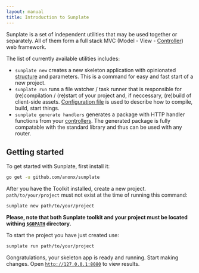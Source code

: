 ```yaml
---
layout: manual
title: Introduction to Sunplate
---
```

Sunplate is a set of independent utilities that may be used together or separately.
All of them form a full stack MVC (Model - View - [Controller](handlers/controllers.html)) web framework.

The list of currently available utilities includes:

* `sunplate new` creates a new skeleton application with opinionated [structure](create/index.html#layout) and parameters.
This is a command for easy and fast start of a new project.
* `sunplate run` runs a file watcher / task runner that is responsible for (re)compilation / (re)start  of your project and,
if neccessary, (re)build of client-side assets. [Configuration file](run/index.html#sunplate.yml) is used to describe how
to compile, build, start things.
* `sunplate generate handlers` generates a package with HTTP handler functions from your
[controllers](handlers/controllers.html). The generated package is fully compatable with the standard library
and thus can be used with any router.

## Getting started
To get started with Sunplate, first install it:

```bash
go get -u github.com/anonx/sunplate
```

After you have the Toolkit installed, create a new project.
`path/to/your/project` must not exist at the time of running this command:

```bash
sunplate new path/to/your/project
```

**Please, note that both Sunplate toolkit and your project must be
located withing [`$GOPATH`](https://golang.org/cmd/go/#hdr-GOPATH_environment_variable) directory.**


To start the project you have just created use:

```bash
sunplate run path/to/your/project
```

Gongratulations, your skeleton app is ready and running. Start making changes.
Open [`http://127.0.0.1:8080`](http://127.0.0.1:8080) to view results.
